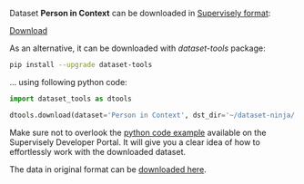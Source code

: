 Dataset **Person in Context** can be downloaded in [Supervisely format](https://developer.supervisely.com/api-references/supervisely-annotation-json-format):

 [Download](https://assets.supervisely.com/supervisely-supervisely-assets-public/teams_storage/Q/R/lk/0IBq89VEHmFpUPhX3E3idK1md9lV3hjxNfYeSoncFSE1Lerh6aw2GXYCZWkjp9mIANk0KKp6Zy2q65nNnIAOmWD90iCAEVwrCclqr9ngKeC4G4vdVVYHeRZk77yd.tar)

As an alternative, it can be downloaded with *dataset-tools* package:
``` bash
pip install --upgrade dataset-tools
```

... using following python code:
``` python
import dataset_tools as dtools

dtools.download(dataset='Person in Context', dst_dir='~/dataset-ninja/')
```
Make sure not to overlook the [python code example](https://developer.supervisely.com/getting-started/python-sdk-tutorials/iterate-over-a-local-project) available on the Supervisely Developer Portal. It will give you a clear idea of how to effortlessly work with the downloaded dataset.

The data in original format can be [downloaded here](https://drive.google.com/open?id=1TATEqQwRrlb8ero1yurL1Nd9dIknQnyX).